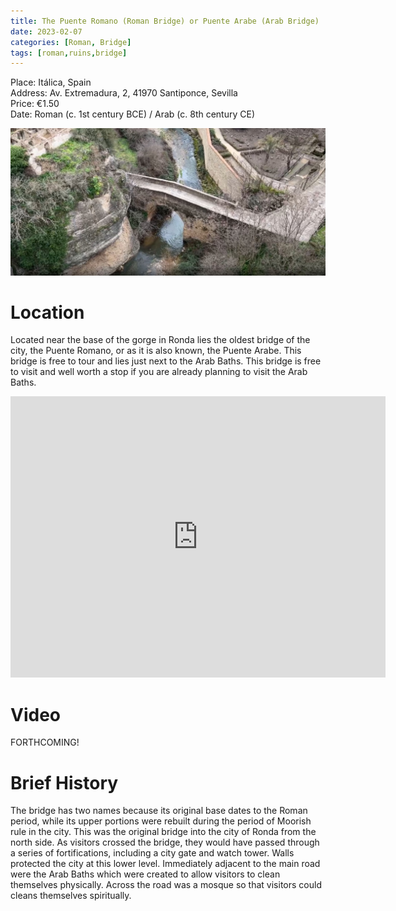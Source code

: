 ```yaml
---
title: The Puente Romano (Roman Bridge) or Puente Arabe (Arab Bridge)
date: 2023-02-07
categories: [Roman, Bridge]
tags: [roman,ruins,bridge]
---
```


Place: Itálica, Spain<br>
Address: Av. Extremadura, 2, 41970 Santiponce, Sevilla<br>
Price: €1.50 <br>
Date: Roman (c. 1st century BCE) / Arab (c. 8th century CE)


![image](/assets/img/ronda/roman-bridge.JPG)


# Location

Located near the base of the gorge in Ronda lies the oldest bridge of the city, the Puente Romano, or as it is also known, the Puente Arabe. This bridge is free to tour and lies just next to the Arab Baths. This bridge is free to visit and well worth a stop if you are already planning to visit the Arab Baths.

<center>
<iframe src="https://www.google.com/maps/embed?pb=!1m14!1m8!1m3!1d12789.193542280447!2d-5.1629965!3d36.7394083!3m2!1i1024!2i768!4f13.1!3m3!1m2!1s0x0%3A0xedb86f3731db9e44!2sPuente%20Romano!5e0!3m2!1sen!2ses!4v1676316767416!5m2!1sen!2ses" width="600" height="450" style="border:0;" allowfullscreen="" loading="lazy" referrerpolicy="no-referrer-when-downgrade"></iframe>
</center>

# Video

FORTHCOMING!

# Brief History

The bridge has two names because its original base dates to the Roman period, while its upper portions were rebuilt during the period of Moorish rule in the city. This was the original bridge into the city of Ronda from the north side. As visitors crossed the bridge, they would have passed through a series of fortifications, including a city gate and watch tower. Walls protected the city at this lower level. Immediately adjacent to the main road were the Arab Baths which were created to allow visitors to clean themselves physically. Across the road was a mosque so that visitors could cleans themselves spiritually.